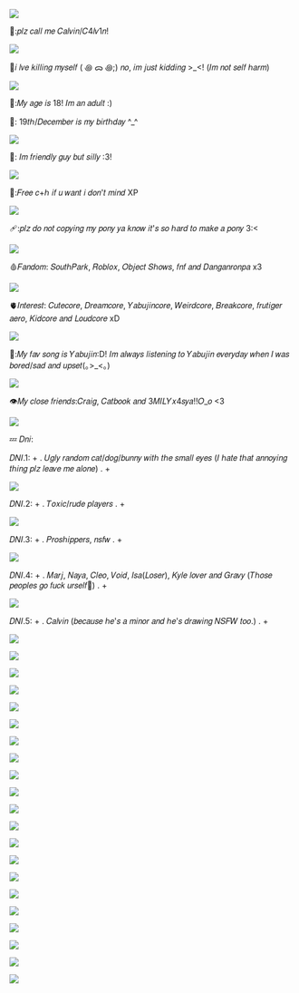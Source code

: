 <img
src="http://dl5.glitter-graphics.net/pub/184/184475y66x8elc3k.gif" /></p>
🎀:𝑝𝑙𝑧 𝑐𝑎𝑙𝑙 𝑚𝑒 𝐶𝑎𝑙𝑣𝑖𝑛/𝐶4𝑙𝑣1𝑛!

<img
SRC="http://dl6.glitter-graphics.net/pub/1207/1207906t5ef8adzuh.gif" /></p>
🔪𝑖 𝑙𝑣𝑒 𝑘𝑖𝑙𝑙𝑖𝑛𝑔 𝑚𝑦𝑠𝑒𝑙𝑓 ( ꩜ ᯅ ꩜;) 𝑛𝑜, 𝑖𝑚 𝑗𝑢𝑠𝑡 𝑘𝑖𝑑𝑑𝑖𝑛𝑔 >_<! (𝐼𝑚 𝑛𝑜𝑡 𝑠𝑒𝑙𝑓 ℎ𝑎𝑟𝑚)

<img
SRC="http://dl3.glitter-graphics.net/pub/2388/2388593ujquae4bgu.gif" /></p>
🦷:𝑀𝑦 𝑎𝑔𝑒 𝑖𝑠 18! 𝐼𝑚 𝑎𝑛 𝑎𝑑𝑢𝑙𝑡 :)

🎂: 19𝑡ℎ/𝐷𝑒𝑐𝑒𝑚𝑏𝑒𝑟 𝑖𝑠 𝑚𝑦 𝑏𝑖𝑟𝑡ℎ𝑑𝑎𝑦 ^_^

<img
SRC="http://dl6.glitter-graphics.net/pub/2844/2844476rus91qqtua.gif" /></p>

🍮: 𝐼𝑚 𝑓𝑟𝑖𝑒𝑛𝑑𝑙𝑦 𝑔𝑢𝑦 𝑏𝑢𝑡 𝑠𝑖𝑙𝑙𝑦 :3!

<img
SRC="http://dl3.glitter-graphics.net/pub/672/672663fcmohh86is.gif" /></p>
🌸:𝐹𝑟𝑒𝑒 𝑐+ℎ 𝑖𝑓 𝑢 𝑤𝑎𝑛𝑡 𝑖 𝑑𝑜𝑛'𝑡 𝑚𝑖𝑛𝑑 XP

<img
SRC="http://dl2.glitter-graphics.net/pub/677/677092ykivovsu3o.gif" /></p>
🩹:𝑝𝑙𝑧 𝑑𝑜 𝑛𝑜𝑡 𝑐𝑜𝑝𝑦𝑖𝑛𝑔 𝑚𝑦 𝑝𝑜𝑛𝑦 𝑦𝑎 𝑘𝑛𝑜𝑤 𝑖𝑡'𝑠 𝑠𝑜 ℎ𝑎𝑟𝑑 𝑡𝑜 𝑚𝑎𝑘𝑒 𝑎 𝑝𝑜𝑛𝑦 3:<

<img
SRC="http://dl.glitter-graphics.net/pub/1639/1639651ak9smf69n0.gif" /></p>
🩸𝐹𝑎𝑛𝑑𝑜𝑚: 𝑆𝑜𝑢𝑡ℎ𝑃𝑎𝑟𝑘,  𝑅𝑜𝑏𝑙𝑜𝑥,  𝑂𝑏𝑗𝑒𝑐𝑡 𝑆ℎ𝑜𝑤𝑠, 𝑓𝑛𝑓 𝑎𝑛𝑑 𝐷𝑎𝑛𝑔𝑎𝑛𝑟𝑜𝑛𝑝𝑎 x3

<img
SRC="http://dl.glitter-graphics.net/pub/974/974611gaslp2bg2j.gif" /></p>
🫀𝐼𝑛𝑡𝑒𝑟𝑒𝑠𝑡: 𝐶𝑢𝑡𝑒𝑐𝑜𝑟𝑒, 𝐷𝑟𝑒𝑎𝑚𝑐𝑜𝑟𝑒, 𝑌𝑎𝑏𝑢𝑗𝑖𝑛𝑐𝑜𝑟𝑒, 𝑊𝑒𝑖𝑟𝑑𝑐𝑜𝑟𝑒, 𝐵𝑟𝑒𝑎𝑘𝑐𝑜𝑟𝑒, 𝑓𝑟𝑢𝑡𝑖𝑔𝑒𝑟 𝑎𝑒𝑟𝑜, 𝐾𝑖𝑑𝑐𝑜𝑟𝑒 𝑎𝑛𝑑 𝐿𝑜𝑢𝑑𝑐𝑜𝑟𝑒 xD

<img
SRC="https://c10.patreonusercontent.com/4/patreon-media/p/post/107942200/846e0f98c4f9463d9968e69a4aab93ae/eyJ3Ijo2MjB9/1.png?token-time=1721952000&token-hash=W82eygyQ2j7j6YxMaSPm7xh-3ysQZFQqG0dnFmYOY5Q%3D" /></p>
🥩:𝑀𝑦 𝑓𝑎𝑣 𝑠𝑜𝑛𝑔 𝑖𝑠 𝑌𝑎𝑏𝑢𝑗𝑖𝑛:D! 𝐼𝑚 𝑎𝑙𝑤𝑎𝑦𝑠 𝑙𝑖𝑠𝑡𝑒𝑛𝑖𝑛𝑔 𝑡𝑜 𝑌𝑎𝑏𝑢𝑗𝑖𝑛 𝑒𝑣𝑒𝑟𝑦𝑑𝑎𝑦 𝑤ℎ𝑒𝑛 𝐼 𝑤𝑎𝑠 𝑏𝑜𝑟𝑒𝑑/𝑠𝑎𝑑 𝑎𝑛𝑑 𝑢𝑝𝑠𝑒𝑡(｡>_<｡)

<img
SRC="http://dl8.glitter-graphics.net/pub/1188/1188638ea245ms2x6.gif" /></p>

👁𝑀𝑦 𝑐𝑙𝑜𝑠𝑒 𝑓𝑟𝑖𝑒𝑛𝑑𝑠:𝐶𝑟𝑎𝑖𝑔, 𝐶𝑎𝑡𝑏𝑜𝑜𝑘 𝑎𝑛𝑑 3𝑀𝐼𝐿𝑌𝑥4𝑠𝑦𝑎!!𝑂_𝑜  <3

<img
SRC="http://dl5.glitter-graphics.net/pub/2811/2811705t29dee9imk.gif" /></p>
💤 𝐷𝑛𝑖: 

𝐷𝑁𝐼.1: + . 𝑈𝑔𝑙𝑦 𝑟𝑎𝑛𝑑𝑜𝑚 𝑐𝑎𝑡/𝑑𝑜𝑔/𝑏𝑢𝑛𝑛𝑦 𝑤𝑖𝑡ℎ 𝑡ℎ𝑒 𝑠𝑚𝑎𝑙𝑙 𝑒𝑦𝑒𝑠 (𝐼 ℎ𝑎𝑡𝑒 𝑡ℎ𝑎𝑡 𝑎𝑛𝑛𝑜𝑦𝑖𝑛𝑔 𝑡ℎ𝑖𝑛𝑔 𝑝𝑙𝑧 𝑙𝑒𝑎𝑣𝑒 𝑚𝑒 𝑎𝑙𝑜𝑛𝑒) . +

<img
SRC="http://dl5.glitter-graphics.net/pub/1853/1853515ivmvg6py7t.gif" /></p>

𝐷𝑁𝐼.2: + . 𝑇𝑜𝑥𝑖𝑐/𝑟𝑢𝑑𝑒 𝑝𝑙𝑎𝑦𝑒𝑟𝑠 . +

<img
SRC="http://dl5.glitter-graphics.net/pub/1853/1853515ivmvg6py7t.gif" /></p>

𝐷𝑁𝐼.3: + . 𝑃𝑟𝑜𝑠ℎ𝑖𝑝𝑝𝑒𝑟𝑠, 𝑛𝑠𝑓𝑤 . +

<img
SRC="http://dl5.glitter-graphics.net/pub/1853/1853515ivmvg6py7t.gif" /></p>

𝐷𝑁𝐼.4: + . 𝑀𝑎𝑟𝑗, 𝑁𝑎𝑦𝑎, 𝐶𝑙𝑒𝑜, 𝑉𝑜𝑖𝑑, 𝐼𝑠𝑎(𝐿𝑜𝑠𝑒𝑟), 𝐾𝑦𝑙𝑒 𝑙𝑜𝑣𝑒𝑟 𝑎𝑛𝑑 𝐺𝑟𝑎𝑣𝑦 (𝑇ℎ𝑜𝑠𝑒 𝑝𝑒𝑜𝑝𝑙𝑒𝑠 𝑔𝑜 𝑓𝑢𝑐𝑘 𝑢𝑟𝑠𝑒𝑙𝑓🖕) . +

<img
SRC="http://dl5.glitter-graphics.net/pub/1853/1853515ivmvg6py7t.gif" /></p>

𝐷𝑁𝐼.5: + . 𝐶𝑎𝑙𝑣𝑖𝑛 (𝑏𝑒𝑐𝑎𝑢𝑠𝑒 ℎ𝑒'𝑠 𝑎 𝑚𝑖𝑛𝑜𝑟 𝑎𝑛𝑑 ℎ𝑒'𝑠 𝑑𝑟𝑎𝑤𝑖𝑛𝑔 𝑁𝑆𝐹𝑊 𝑡𝑜𝑜.) . +

<img
src="http://dl2.glitter-graphics.net/pub/252/252682in41fsxg03.gif" /></p>
<img
src="http://dl6.glitter-graphics.net/pub/2496/2496756zadxqueczl.gif"/></p><img
src="https://adriansblinkiecollection.neocities.org/e12.gif" /></p><img
src="http://dl3.glitter-graphics.net/pub/45/45583ymrwb5grfo.gif" /></p>
<img
src="http://dl6.glitter-graphics.net/pub/976/976336iiof8g9a9g.gif" /></p><img
src="http://dl8.glitter-graphics.net/pub/148/148978sykl5tijjt.gif" /></p><img
src="http://dl9.glitter-graphics.net/pub/516/516639mqs4ppq82l.gif" /></p><img
src="http://dl5.glitter-graphics.net/pub/675/675125pwwt7fof2r.gif" /></p><img
src="http://dl.glitter-graphics.net/pub/695/695091w7zqwwdn9n.gif" /></p><img
src="http://dl5.glitter-graphics.net/pub/820/820095yoeyni3ype.gif" /></p><img
src="https://adriansblinkiecollection.neocities.org/b28.gif" /></p><img
src="http://dl3.glitter-graphics.net/pub/862/862823aiyn9xdpp9.gif" /></p><img
src="http://dl4.glitter-graphics.net/pub/450/450294krqs1zdmyt.gif" /></p><img
src="http://dl3.glitter-graphics.net/pub/180/180793o6w0geqbip.gif" /></p>
<img
SRC="https://adriansblinkiecollection.neocities.org/stamps/a2.png" /></p>
<img
src="https://adriansblinkiecollection.neocities.org/stamps/a40.jpg" /></p><img
src="https://adriansblinkiecollection.neocities.org/stamps/d40.jpg" /></p><img
src="http://dl2.glitter-graphics.net/pub/910/910942fgljh9uppc.gif" /></p>
<img src="https://i.pinimg.com/originals/5e/e0/63/5ee063619963820ad585a35a41e8c5f1.jpg"
/></p>
<img src="https://c10.patreonusercontent.com/4/patreon-media/p/post/107181225/1a9d796328054595a175b08686378b38/eyJ3Ijo2MjB9/1.png?token-time=1721001600&amp;token-hash=kA409Hhglm7bWTzcKQ2Mq4mIkRUdDb9KNVFXAp9Utns%3D" /></p>
<img
src="https://media.tenor.com/HRtWw-OQyHgAAAAi/stars.gif" /></p>
